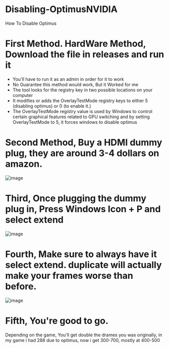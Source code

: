 # Disabling-OptimusNVIDIA
How To Disable Optimus

# First Method. HardWare Method, Download the file in releases and run it
- You'll have to run it as an admin in order for it to work
- No Guarantee this method would work, But it Worked for me
- The tool looks for the registry key in two possible locations on your computer
- It modifies or adds the OverlayTestMode registry keys to either 5 (disabling optimus) or 0 (to enable it.)
- The OverlayTestMode registry value is used by Windows to control certain graphical features related to GPU switching and by setting OverlayTestMode to 5, it forces windows to disable optimus


# Second Method, Buy a HDMI dummy plug, they are around 3-4 dollars on amazon.

![image](https://github.com/user-attachments/assets/abc12a87-2311-4b0d-b994-96e0d52625eb)

# Third, Once plugging the dummy plug in, Press Windows Icon + P and select extend
![image](https://github.com/user-attachments/assets/572fe7bb-093a-4bc0-a566-4bf5b498e60d)

# Fourth, Make sure to always have it select extend. duplicate will actually make your frames worse than before.
![image](https://github.com/user-attachments/assets/1a7e8440-a443-42db-ba8e-877031d292df)


# Fifth, You're good to go. 
Depending on the game, You'll get double the drames you was originally, in my game i had 288 due to optimus, now i get 300-700, mostly at 400-500 
